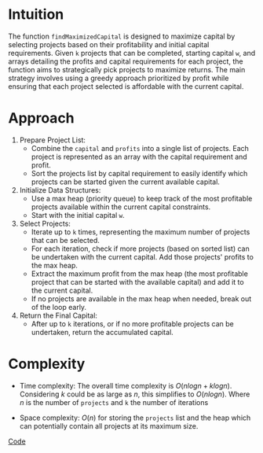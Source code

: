 # Intuition
The function `findMaximizedCapital` is designed to maximize capital by selecting projects based on their profitability and initial capital requirements. Given `k` projects that can be completed, starting capital `w`, and arrays detailing the profits and capital requirements for each project, the function aims to strategically pick projects to maximize returns. The main strategy involves using a greedy approach prioritized by profit while ensuring that each project selected is affordable with the current capital.

# Approach
1. Prepare Project List:
   - Combine the `capital` and `profits` into a single list of projects. Each project is represented as an array with the capital requirement and profit.
   - Sort the projects list by capital requirement to easily identify which projects can be started given the current available capital.
2. Initialize Data Structures:
   - Use a max heap (priority queue) to keep track of the most profitable projects available within the current capital constraints.
   - Start with the initial capital `w`.
3. Select Projects:
   - Iterate up to `k` times, representing the maximum number of projects that can be selected.
   - For each iteration, check if more projects (based on sorted list) can be undertaken with the current capital. Add those projects' profits to the max heap.
   - Extract the maximum profit from the max heap (the most profitable project that can be started with the available capital) and add it to the current capital.
   - If no projects are available in the max heap when needed, break out of the loop early.
4. Return the Final Capital:
   - After up to `k` iterations, or if no more profitable projects can be undertaken, return the accumulated capital.


# Complexity
- Time complexity:
The overall time complexity is $O(nlogn+klogn)$. Considering $k$ could be as large as $n$, this simplifies to $O(nlogn)$. Where $n$ is the number of `projects` and `k` the number of iterations

- Space complexity:
$O(n)$ for storing the `projects` list and the heap which can potentially contain all projects at its maximum size.

[Code](./502-IPO.ts)